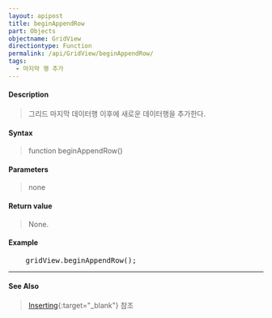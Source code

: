 ```yaml
---
layout: apipost
title: beginAppendRow
part: Objects
objectname: GridView
directiontype: Function
permalink: /api/GridView/beginAppendRow/
tags: 
  - 마지막 행 추가
---
```



#### Description

> 그리드 마지막 데이터행 이후에 새로운 데이터행을 추가한다.

#### Syntax

> function beginAppendRow()

#### Parameters

> none

#### Return value

> None.

#### Example

<pre class="prettyprint">
    gridView.beginAppendRow();
</pre>

---

#### See Also

> [Inserting](http://demo.realgrid.com/Demo/Inserting){:target="_blank"} 참조   

